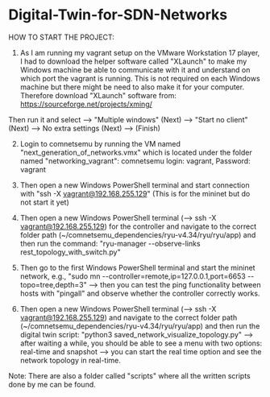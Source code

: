 # Digital-Twin-for-SDN-Networks

HOW TO START THE PROJECT:

1. As I am running my vagrant setup on the VMware Workstation 17 player, I had to download the helper software called "XLaunch" to make my Windows machine be able to communicate with it and understand on which port the vagrant is running. This is not required on each Windows machine but there might be need to also make it for your computer. Therefore download "XLaunch" software from: https://sourceforge.net/projects/xming/

Then run it and select --> "Multiple windows" (Next) --> "Start no client" (Next) --> No extra settings (Next) --> (Finish) 



2. Login to comnetsemu by running the VM named "next_generation_of_networks.vmx" which is located under the folder named "networking_vagrant": comnetsemu login: vagrant, Password: vagrant



3. Then open a new Windows PowerShell terminal and start connection with "ssh -X vagrant@192.168.255.129" (This is for the  mininet but do not start it yet)



4. Then open a new Windows PowerShell terminal (--> ssh -X vagrant@192.168.255.129) for the controller and navigate to the correct folder path (~/comnetsemu_dependencies/ryu-v4.34/ryu/ryu/app) and then run the command: "ryu-manager --observe-links rest_topology_with_switch.py"


5. Then go to the first Windows PowerShell terminal and start the mininet network, e.g., "sudo mn --controller=remote,ip=127.0.0.1,port=6653 --topo=tree,depth=3" --> then you can test the ping functionality between hosts with "pingall" and observe whether the controller correctly works.



6. Then open a new Windows PowerShell terminal (--> ssh -X vagrant@192.168.255.129) and navigate to the correct folder path (~/comnetsemu_dependencies/ryu-v4.34/ryu/ryu/app) and then run the digital twin script: "python3 saved_network_visualize_topology.py" --> after waiting a while, you should be able to see a menu with two options: real-time and snapshot --> you can start the real time option and see the network topology in real-time.



Note: There are also a folder called "scripts" where all the written scripts done by me can be found.
